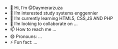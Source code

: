 - 👋 Hi, I’m @Daymerarzuza
- 👀 I’m interested study systems enggennier
- 🌱 I’m currently learning HTML5, CSS,JS AND PHP
- 💞️ I’m looking to collaborate on ...
- 📫 How to reach me ...
- 😄 Pronouns: ...
- ⚡ Fun fact: ...

<!---
Daymerarzuza/Daymerarzuza is a ✨ special ✨ repository because its `README.md` (this file) appears on your GitHub profile.
You can click the Preview link to take a look at your changes.
--->
